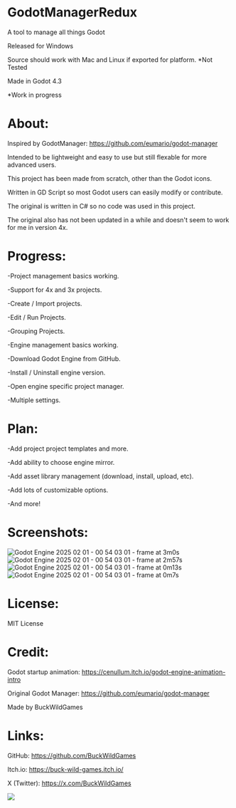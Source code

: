 # GodotManagerRedux
A tool to manage all things Godot

Released for Windows

Source should work with Mac and Linux if exported for platform. *Not Tested

Made in Godot 4.3

*Work in progress

# About:

Inspired by GodotManager: https://github.com/eumario/godot-manager

Intended to be lightweight and easy to use but still flexable for more advanced users.

This project has been made from scratch, other than the Godot icons.

Written in GD Script so most Godot users can easily modify or contribute.

The original is written in C# so no code was used in this project.

The original also has not been updated in a while and doesn't seem to work for me in version 4x.

# Progress:

-Project management basics working.

-Support for 4x and 3x projects.

-Create / Import projects.

-Edit / Run Projects.

-Grouping Projects.

-Engine management basics working.

-Download Godot Engine from GitHub.

-Install / Uninstall engine version.

-Open engine specific project manager.

-Multiple settings.

# Plan:

-Add project project templates and more.

-Add ability to choose engine mirror.

-Add asset library management (download, install, upload, etc).

-Add lots of customizable options.

-And more!

# Screenshots:

![Godot Engine 2025 02 01 - 00 54 03 01 - frame at 3m0s](https://github.com/user-attachments/assets/735f5804-4ac4-4d2b-a4bd-ea301d1a29fd)
![Godot Engine 2025 02 01 - 00 54 03 01 - frame at 2m57s](https://github.com/user-attachments/assets/5148dbd6-0b1b-412e-a48f-d7540c967348)
![Godot Engine 2025 02 01 - 00 54 03 01 - frame at 0m13s](https://github.com/user-attachments/assets/a843176b-d071-4cfb-9930-05966d7c6870)
![Godot Engine 2025 02 01 - 00 54 03 01 - frame at 0m7s](https://github.com/user-attachments/assets/4f07335d-2485-4048-98b6-4a1a4930dab5)


# License:

MIT License

# Credit:

Godot startup animation: https://cenullum.itch.io/godot-engine-animation-intro

Original Godot Manager: https://github.com/eumario/godot-manager

Made by BuckWildGames

# Links:

GitHub: https://github.com/BuckWildGames

Itch.io: https://buck-wild-games.itch.io/

X (Twitter): https://x.com/BuckWildGames

<a href="https://www.buymeacoffee.com/buckwildgames"><img src="https://img.buymeacoffee.com/button-api/?text=Buy me a coffee&emoji=☕&slug=buckwildgames&button_colour=5F7FFF&font_colour=000000&font_family=Inter&outline_colour=000000&coffee_colour=ffffff" /></a>
